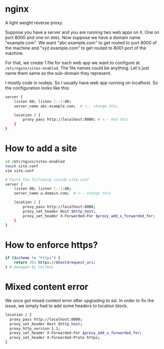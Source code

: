 # nginx


A light weight reverse proxy.

Suppose you have a server and you are running two web apps on it. One on port 8000 and one on `8001`. Now suppose we have a domain name "example.com". We want "abc.example.com" to get routed to port 8000 of the machine and "xyz.example.com" to get routed to 8001 port of the machine.

For that, we create 1 file for each web app we want to configure at `/etc/nginx/sites-enabled`. The file names could be anything. Let's just name them same as the sub-domain they represent.

I mostly code in nodejs. So I usually have web app running on localhost. So the configuration looks like this:

```bash
server {
    listen 80; listen [::]:80;
    server_name abc.example.com;  # <-- change this

    location / {
        proxy_pass http://localhost:8000; # <-- And this
    }
}
```

# How to add a site

```bash
cd /etc/nginx/sites-enabled
touch site.conf
vim site.conf

# Paste the following inside site.conf
server {
    listen 80; listen [::]:80;
    server_name a.domain.com;  # <-- change this

    location / {
        proxy_pass http://localhost:8080;
        proxy_set_header Host $http_host;
        proxy_set_header X-Forwarded-For $proxy_add_x_forwarded_for;
    }
}
```

# How to enforce https?

```bash
if ($scheme != "https") {
    return 301 https://$host$request_uri;
} # managed by Certbot
```

# Mixed content error

We once got mixed content error after upgrading to ssl. In order to fix the issue, we simply had to add some headers to location block.

```bash
location / {
  proxy_pass http://localhost:8000;
  proxy_set_header Host $http_host;
  proxy_http_version 1.1;
  proxy_set_header X-Forwarded-For $proxy_add_x_forwarded_for;
  proxy_set_header X-Forwarded-Proto https;
}
```

